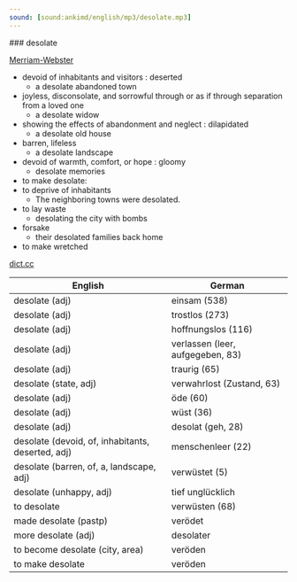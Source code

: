 ```yaml
---
sound: [sound:ankimd/english/mp3/desolate.mp3]
---
```


\### desolate

[Merriam-Webster](https://www.merriam-webster.com/dictionary/desolate)

- devoid of inhabitants and visitors : deserted
    - a desolate abandoned town
- joyless, disconsolate, and sorrowful through or as if through separation from a loved one
    - a desolate widow
- showing the effects of abandonment and neglect : dilapidated
    - a desolate old house
- barren, lifeless
    - a desolate landscape
- devoid of warmth, comfort, or hope : gloomy
    - desolate memories
- to make desolate:
- to deprive of inhabitants
    - The neighboring towns were desolated.
- to lay waste
    - desolating the city with bombs
- forsake
    - their desolated families back home
- to make wretched

[dict.cc](https://www.dict.cc/desolate)

| English        | German       |
| -------------- | ------------ |
| desolate (adj) | einsam (538) |
| desolate (adj) | trostlos (273) |
| desolate (adj) | hoffnungslos (116) |
| desolate (adj) | verlassen (leer, aufgegeben, 83) |
| desolate (adj) | traurig (65) |
| desolate (state, adj) | verwahrlost (Zustand, 63) |
| desolate (adj) | öde (60) |
| desolate (adj) | wüst (36) |
| desolate (adj) | desolat (geh, 28) |
| desolate (devoid, of, inhabitants, deserted, adj) | menschenleer (22) |
| desolate (barren, of, a, landscape, adj) | verwüstet (5) |
| desolate (unhappy, adj) | tief unglücklich |
| to desolate | verwüsten (68) |
| made desolate (pastp) | verödet |
| more desolate (adj) | desolater |
| to become desolate (city, area) | veröden |
| to make desolate | veröden |
